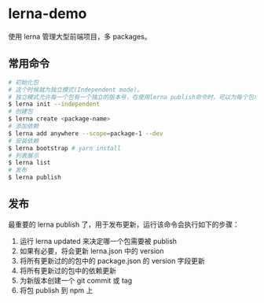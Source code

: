 # lerna-demo

使用 lerna 管理大型前端项目，多 packages。

## 常用命令

```bash
# 初始化包
# 这个时候就为独立模式(Independent mode)。
# 独立模式允许每一个包有一个独立的版本号，在使用lerna publish命令时，可以为每个包单独制定具体的操作，同时可以只更新某一个包的版本号。
$ lerna init --independent
# 创建包
$ lerna create <package-name>
# 添加依赖
$ lerna add anywhere --scope=package-1 --dev
# 安装依赖
$ lerna bootstrap # yarn install
# 列表展示
$ lerna list
# 发布
$ lerna publish
```

## 发布

最重要的 lerna publish 了，用于发布更新，运行该命令会执行如下的步骤：

1. 运行 lerna updated 来决定哪一个包需要被 publish
2. 如果有必要，将会更新 lerna.json 中的 version
3. 将所有更新过的的包中的 package.json 的 version 字段更新
4. 将所有更新过的包中的依赖更新
5. 为新版本创建一个 git commit 或 tag
6. 将包 publish 到 npm 上


